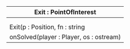| Exit : PointOfInterest                  |
| --------------------------------------- |
|                                         |
|                                         |
| Exit(p : Position, fn : string          |
| onSolved(player : Player, os : ostream) |
